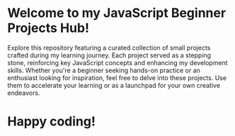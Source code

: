 # Welcome to my JavaScript Beginner Projects Hub!

Explore this repository featuring a curated collection of small projects crafted during my learning journey.
Each project served as a stepping stone, reinforcing key JavaScript concepts and enhancing my development skills.
Whether you're a beginner seeking hands-on practice or an enthusiast looking for inspiration, feel free to delve into these projects.
Use them to accelerate your learning or as a launchpad for your own creative endeavors.
# Happy coding!

